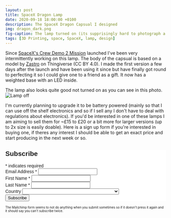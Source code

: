 ```yaml
---
layout: post
title: SpaceX Dragon Lamp
date: 2020-09-18 18:00:00 +0100
description: The SpaceX Dragon Capsual I designed
img: dragon_dark.png
fig-caption: The lamp turned on (its supprisingly hard to photograph a lamp)
tags: [3D Printing, space, SpaceX, lamp, design]
---
```

Since [SpaceX's Crew Demo 2 Mission](https://www.youtube.com/watch?v=xY96v0OIcK4) launched I've been very intermittently working on this lamp. The body of the capsual is based on a model by [Zastro](https://www.thingiverse.com/thing:1802512) on Thingiverse (CC BY 4.0). I made the first version a few days after the launch and have been using it since but have finally got round to perfecting it so I could give one to a friend as a gift. It now has a weighted base with an LED inside.

The lamp also looks quite good not turned on as you can see in this photo.
![Lamp off]({{site.baseurl}}/assets/img/dragon_light.png)

I'm currently planning to upgrade it to be battery powered (mainly so that I can use off the shelf electronics and so if I sell any I don't have to deal with regulations about electronics). If you'd be interested in one of these lamps I am aiming to sell them for ~£15 to £20 or a bit more for larger versions (up to 2x size is easily doable). Here is a sign up form if you're interested in buying one, if theres any interest I should be able to get an exact price and start producing in the next week or so.
<!-- Begin Mailchimp Signup Form -->
<link href="//cdn-images.mailchimp.com/embedcode/classic-10_7.css" rel="stylesheet" type="text/css">
<style type="text/css">
	#mc_embed_signup{background:#fff; clear:left; font:14px Helvetica,Arial,sans-serif; }
	/* Add your own Mailchimp form style overrides in your site stylesheet or in this style block.
	   We recommend moving this block and the preceding CSS link to the HEAD of your HTML file. */
</style>
<div id="mc_embed_signup">
<form action="https://jagosw.us17.list-manage.com/subscribe/post?u=5f3852576a0a1b67e9504337b&amp;id=f910cc3007" method="post" id="mc-embedded-subscribe-form" name="mc-embedded-subscribe-form" class="validate" target="_blank" novalidate>
    <div id="mc_embed_signup_scroll">
	<h2>Subscribe</h2>
<div class="indicates-required"><span class="asterisk">*</span> indicates required</div>
<div class="mc-field-group">
	<label for="mce-EMAIL">Email Address  <span class="asterisk">*</span>
</label>
	<input type="email" value="" name="EMAIL" class="required email" id="mce-EMAIL">
</div>
<div class="mc-field-group">
	<label for="mce-FNAME">First Name  <span class="asterisk">*</span>
</label>
	<input type="text" value="" name="FNAME" class="required" id="mce-FNAME">
</div>
<div class="mc-field-group">
	<label for="mce-LNAME">Last Name  <span class="asterisk">*</span>
</label>
	<input type="text" value="" name="LNAME" class="required" id="mce-LNAME">
</div>
<div class="mc-field-group">
	<label for="mce-MMERGE3">Country </label>
	<select name="MMERGE3" class="" id="mce-MMERGE3">
	<option value=""></option>
	<option value="United States of America">United States of America</option>
<option value="Aaland Islands">Aaland Islands</option>
<option value="Afghanistan">Afghanistan</option>
<option value="Albania">Albania</option>
<option value="Algeria">Algeria</option>
<option value="American Samoa">American Samoa</option>
<option value="Andorra">Andorra</option>
<option value="Angola">Angola</option>
<option value="Anguilla">Anguilla</option>
<option value="Antarctica">Antarctica</option>
<option value="Antigua And Barbuda">Antigua And Barbuda</option>
<option value="Argentina">Argentina</option>
<option value="Armenia">Armenia</option>
<option value="Aruba">Aruba</option>
<option value="Australia">Australia</option>
<option value="Austria">Austria</option>
<option value="Azerbaijan">Azerbaijan</option>
<option value="Bahamas">Bahamas</option>
<option value="Bahrain">Bahrain</option>
<option value="Bangladesh">Bangladesh</option>
<option value="Barbados">Barbados</option>
<option value="Belarus">Belarus</option>
<option value="Belgium">Belgium</option>
<option value="Belize">Belize</option>
<option value="Benin">Benin</option>
<option value="Bermuda">Bermuda</option>
<option value="Bhutan">Bhutan</option>
<option value="Bolivia">Bolivia</option>
<option value="Bonaire, Saint Eustatius and Saba">Bonaire, Saint Eustatius and Saba</option>
<option value="Bosnia and Herzegovina">Bosnia and Herzegovina</option>
<option value="Botswana">Botswana</option>
<option value="Bouvet Island">Bouvet Island</option>
<option value="Brazil">Brazil</option>
<option value="British Indian Ocean Territory">British Indian Ocean Territory</option>
<option value="Brunei Darussalam">Brunei Darussalam</option>
<option value="Bulgaria">Bulgaria</option>
<option value="Burkina Faso">Burkina Faso</option>
<option value="Burundi">Burundi</option>
<option value="Cambodia">Cambodia</option>
<option value="Cameroon">Cameroon</option>
<option value="Canada">Canada</option>
<option value="Cape Verde">Cape Verde</option>
<option value="Cayman Islands">Cayman Islands</option>
<option value="Central African Republic">Central African Republic</option>
<option value="Chad">Chad</option>
<option value="Chile">Chile</option>
<option value="China">China</option>
<option value="Christmas Island">Christmas Island</option>
<option value="Cocos (Keeling) Islands">Cocos (Keeling) Islands</option>
<option value="Colombia">Colombia</option>
<option value="Comoros">Comoros</option>
<option value="Congo">Congo</option>
<option value="Cook Islands">Cook Islands</option>
<option value="Costa Rica">Costa Rica</option>
<option value="Cote D'Ivoire">Cote D'Ivoire</option>
<option value="Croatia">Croatia</option>
<option value="Cuba">Cuba</option>
<option value="Curacao">Curacao</option>
<option value="Cyprus">Cyprus</option>
<option value="Czech Republic">Czech Republic</option>
<option value="Democratic Republic of the Congo">Democratic Republic of the Congo</option>
<option value="Denmark">Denmark</option>
<option value="Djibouti">Djibouti</option>
<option value="Dominica">Dominica</option>
<option value="Dominican Republic">Dominican Republic</option>
<option value="Ecuador">Ecuador</option>
<option value="Egypt">Egypt</option>
<option value="El Salvador">El Salvador</option>
<option value="Equatorial Guinea">Equatorial Guinea</option>
<option value="Eritrea">Eritrea</option>
<option value="Estonia">Estonia</option>
<option value="Ethiopia">Ethiopia</option>
<option value="Falkland Islands">Falkland Islands</option>
<option value="Faroe Islands">Faroe Islands</option>
<option value="Fiji">Fiji</option>
<option value="Finland">Finland</option>
<option value="France">France</option>
<option value="French Guiana">French Guiana</option>
<option value="French Polynesia">French Polynesia</option>
<option value="French Southern Territories">French Southern Territories</option>
<option value="Gabon">Gabon</option>
<option value="Gambia">Gambia</option>
<option value="Georgia">Georgia</option>
<option value="Germany">Germany</option>
<option value="Ghana">Ghana</option>
<option value="Gibraltar">Gibraltar</option>
<option value="Greece">Greece</option>
<option value="Greenland">Greenland</option>
<option value="Grenada">Grenada</option>
<option value="Guadeloupe">Guadeloupe</option>
<option value="Guam">Guam</option>
<option value="Guatemala">Guatemala</option>
<option value="Guernsey">Guernsey</option>
<option value="Guinea">Guinea</option>
<option value="Guinea-Bissau">Guinea-Bissau</option>
<option value="Guyana">Guyana</option>
<option value="Haiti">Haiti</option>
<option value="Heard and Mc Donald Islands">Heard and Mc Donald Islands</option>
<option value="Honduras">Honduras</option>
<option value="Hong Kong">Hong Kong</option>
<option value="Hungary">Hungary</option>
<option value="Iceland">Iceland</option>
<option value="India">India</option>
<option value="Indonesia">Indonesia</option>
<option value="Iran">Iran</option>
<option value="Iraq">Iraq</option>
<option value="Ireland">Ireland</option>
<option value="Isle of Man">Isle of Man</option>
<option value="Israel">Israel</option>
<option value="Italy">Italy</option>
<option value="Jamaica">Jamaica</option>
<option value="Japan">Japan</option>
<option value="Jersey  (Channel Islands)">Jersey  (Channel Islands)</option>
<option value="Jordan">Jordan</option>
<option value="Kazakhstan">Kazakhstan</option>
<option value="Kenya">Kenya</option>
<option value="Kiribati">Kiribati</option>
<option value="Kuwait">Kuwait</option>
<option value="Kyrgyzstan">Kyrgyzstan</option>
<option value="Lao People's Democratic Republic">Lao People's Democratic Republic</option>
<option value="Latvia">Latvia</option>
<option value="Lebanon">Lebanon</option>
<option value="Lesotho">Lesotho</option>
<option value="Liberia">Liberia</option>
<option value="Libya">Libya</option>
<option value="Liechtenstein">Liechtenstein</option>
<option value="Lithuania">Lithuania</option>
<option value="Luxembourg">Luxembourg</option>
<option value="Macau">Macau</option>
<option value="Macedonia">Macedonia</option>
<option value="Madagascar">Madagascar</option>
<option value="Malawi">Malawi</option>
<option value="Malaysia">Malaysia</option>
<option value="Maldives">Maldives</option>
<option value="Mali">Mali</option>
<option value="Malta">Malta</option>
<option value="Marshall Islands">Marshall Islands</option>
<option value="Martinique">Martinique</option>
<option value="Mauritania">Mauritania</option>
<option value="Mauritius">Mauritius</option>
<option value="Mayotte">Mayotte</option>
<option value="Mexico">Mexico</option>
<option value="Micronesia, Federated States of">Micronesia, Federated States of</option>
<option value="Moldova, Republic of">Moldova, Republic of</option>
<option value="Monaco">Monaco</option>
<option value="Mongolia">Mongolia</option>
<option value="Montenegro">Montenegro</option>
<option value="Montserrat">Montserrat</option>
<option value="Morocco">Morocco</option>
<option value="Mozambique">Mozambique</option>
<option value="Myanmar">Myanmar</option>
<option value="Namibia">Namibia</option>
<option value="Nauru">Nauru</option>
<option value="Nepal">Nepal</option>
<option value="Netherlands">Netherlands</option>
<option value="Netherlands Antilles">Netherlands Antilles</option>
<option value="New Caledonia">New Caledonia</option>
<option value="New Zealand">New Zealand</option>
<option value="Nicaragua">Nicaragua</option>
<option value="Niger">Niger</option>
<option value="Nigeria">Nigeria</option>
<option value="Niue">Niue</option>
<option value="Norfolk Island">Norfolk Island</option>
<option value="North Korea">North Korea</option>
<option value="Northern Mariana Islands">Northern Mariana Islands</option>
<option value="Norway">Norway</option>
<option value="Oman">Oman</option>
<option value="Pakistan">Pakistan</option>
<option value="Palau">Palau</option>
<option value="Palestine">Palestine</option>
<option value="Panama">Panama</option>
<option value="Papua New Guinea">Papua New Guinea</option>
<option value="Paraguay">Paraguay</option>
<option value="Peru">Peru</option>
<option value="Philippines">Philippines</option>
<option value="Pitcairn">Pitcairn</option>
<option value="Poland">Poland</option>
<option value="Portugal">Portugal</option>
<option value="Puerto Rico">Puerto Rico</option>
<option value="Qatar">Qatar</option>
<option value="Republic of Kosovo">Republic of Kosovo</option>
<option value="Reunion">Reunion</option>
<option value="Romania">Romania</option>
<option value="Russia">Russia</option>
<option value="Rwanda">Rwanda</option>
<option value="Saint Kitts and Nevis">Saint Kitts and Nevis</option>
<option value="Saint Lucia">Saint Lucia</option>
<option value="Saint Martin">Saint Martin</option>
<option value="Saint Vincent and the Grenadines">Saint Vincent and the Grenadines</option>
<option value="Samoa (Independent)">Samoa (Independent)</option>
<option value="San Marino">San Marino</option>
<option value="Sao Tome and Principe">Sao Tome and Principe</option>
<option value="Saudi Arabia">Saudi Arabia</option>
<option value="Senegal">Senegal</option>
<option value="Serbia">Serbia</option>
<option value="Seychelles">Seychelles</option>
<option value="Sierra Leone">Sierra Leone</option>
<option value="Singapore">Singapore</option>
<option value="Sint Maarten">Sint Maarten</option>
<option value="Slovakia">Slovakia</option>
<option value="Slovenia">Slovenia</option>
<option value="Solomon Islands">Solomon Islands</option>
<option value="Somalia">Somalia</option>
<option value="South Africa">South Africa</option>
<option value="South Georgia and the South Sandwich Islands">South Georgia and the South Sandwich Islands</option>
<option value="South Korea">South Korea</option>
<option value="South Sudan">South Sudan</option>
<option value="Spain">Spain</option>
<option value="Sri Lanka">Sri Lanka</option>
<option value="St. Helena">St. Helena</option>
<option value="St. Pierre and Miquelon">St. Pierre and Miquelon</option>
<option value="Sudan">Sudan</option>
<option value="Suriname">Suriname</option>
<option value="Svalbard and Jan Mayen Islands">Svalbard and Jan Mayen Islands</option>
<option value="Swaziland">Swaziland</option>
<option value="Sweden">Sweden</option>
<option value="Switzerland">Switzerland</option>
<option value="Syria">Syria</option>
<option value="Taiwan">Taiwan</option>
<option value="Tajikistan">Tajikistan</option>
<option value="Tanzania">Tanzania</option>
<option value="Thailand">Thailand</option>
<option value="Timor-Leste">Timor-Leste</option>
<option value="Togo">Togo</option>
<option value="Tokelau">Tokelau</option>
<option value="Tonga">Tonga</option>
<option value="Trinidad and Tobago">Trinidad and Tobago</option>
<option value="Tunisia">Tunisia</option>
<option value="Turkey">Turkey</option>
<option value="Turkmenistan">Turkmenistan</option>
<option value="Turks &amp; Caicos Islands">Turks &amp; Caicos Islands</option>
<option value="Turks and Caicos Islands">Turks and Caicos Islands</option>
<option value="Tuvalu">Tuvalu</option>
<option value="Uganda">Uganda</option>
<option value="Ukraine">Ukraine</option>
<option value="United Arab Emirates">United Arab Emirates</option>
<option value="United Kingdom">United Kingdom</option>
<option value="Uruguay">Uruguay</option>
<option value="USA Minor Outlying Islands">USA Minor Outlying Islands</option>
<option value="Uzbekistan">Uzbekistan</option>
<option value="Vanuatu">Vanuatu</option>
<option value="Vatican City State (Holy See)">Vatican City State (Holy See)</option>
<option value="Venezuela">Venezuela</option>
<option value="Vietnam">Vietnam</option>
<option value="Virgin Islands (British)">Virgin Islands (British)</option>
<option value="Virgin Islands (U.S.)">Virgin Islands (U.S.)</option>
<option value="Wallis and Futuna Islands">Wallis and Futuna Islands</option>
<option value="Western Sahara">Western Sahara</option>
<option value="Yemen">Yemen</option>
<option value="Zambia">Zambia</option>
<option value="Zimbabwe">Zimbabwe</option>

	</select>
</div>
<div class="mc-field-group" style="display:none;">
	<label for="mce-MMERGE4">Type </label>
	<select name="MMERGE4" class="" id="mce-MMERGE4">
	<option value="Lamp">Lamp</option>

	</select>
</div>
	<div id="mce-responses" class="clear">
		<div class="response" id="mce-error-response" style="display:none"></div>
		<div class="response" id="mce-success-response" style="display:none"></div>
	</div>    <!-- real people should not fill this in and expect good things - do not remove this or risk form bot signups-->
    <div style="position: absolute; left: -5000px;" aria-hidden="true"><input type="text" name="b_5f3852576a0a1b67e9504337b_f910cc3007" tabindex="-1" value=""></div>
    <div class="clear"><input type="submit" value="Subscribe" name="subscribe" id="mc-embedded-subscribe" class="button"></div>
    </div>
</form>
</div>
<script type='text/javascript' src='//s3.amazonaws.com/downloads.mailchimp.com/js/mc-validate.js'></script><script type='text/javascript'>(function($) {window.fnames = new Array(); window.ftypes = new Array();fnames[0]='EMAIL';ftypes[0]='email';fnames[1]='FNAME';ftypes[1]='text';fnames[2]='LNAME';ftypes[2]='text';fnames[3]='MMERGE3';ftypes[3]='dropdown';fnames[4]='MMERGE4';ftypes[4]='dropdown';}(jQuery));var $mcj = jQuery.noConflict(true);</script>
<!--End mc_embed_signup-->
<sub><sup>The Mailchimp form seems to not do anything when you submit sometimes so if it doesn't press it again and it should say you can't subscribe twice.</sup></sub>